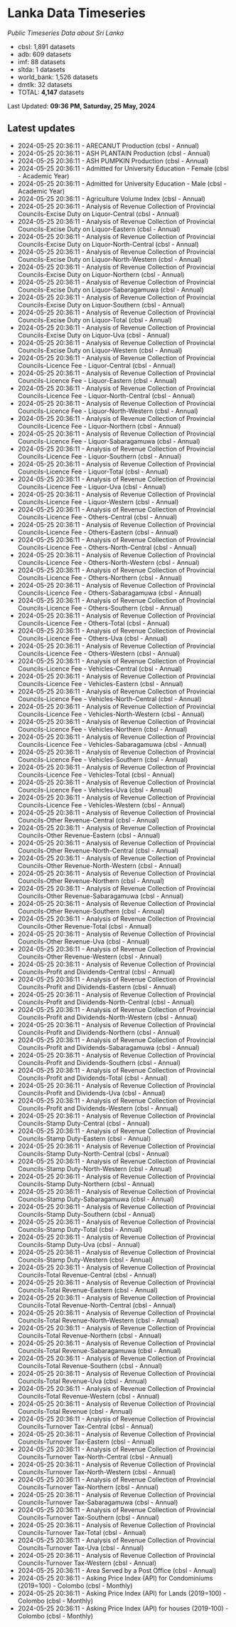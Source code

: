 # Lanka Data Timeseries
*Public Timeseries Data about Sri Lanka*

* cbsl: 1,891 datasets
* adb: 609 datasets
* imf: 88 datasets
* sltda: 1 datasets
* world_bank: 1,526 datasets
* dmtlk: 32 datasets
* TOTAL: **4,147** datasets

Last Updated: **09:36 PM, Saturday, 25 May, 2024**

## Latest updates

* 2024-05-25 20:36:11 - ARECANUT Production (cbsl - Annual)
* 2024-05-25 20:36:11 - ASH PLANTAIN Production (cbsl - Annual)
* 2024-05-25 20:36:11 - ASH PUMPKIN Production (cbsl - Annual)
* 2024-05-25 20:36:11 - Admitted for University Education - Female (cbsl - Academic Year)
* 2024-05-25 20:36:11 - Admitted for University Education - Male (cbsl - Academic Year)
* 2024-05-25 20:36:11 - Agriculture Volume Index (cbsl - Annual)
* 2024-05-25 20:36:11 - Analysis of Revenue Collection of Provincial Councils-Excise Duty on Liquor-Central (cbsl - Annual)
* 2024-05-25 20:36:11 - Analysis of Revenue Collection of Provincial Councils-Excise Duty on Liquor-Eastern (cbsl - Annual)
* 2024-05-25 20:36:11 - Analysis of Revenue Collection of Provincial Councils-Excise Duty on Liquor-North-Central (cbsl - Annual)
* 2024-05-25 20:36:11 - Analysis of Revenue Collection of Provincial Councils-Excise Duty on Liquor-North-Western (cbsl - Annual)
* 2024-05-25 20:36:11 - Analysis of Revenue Collection of Provincial Councils-Excise Duty on Liquor-Northern (cbsl - Annual)
* 2024-05-25 20:36:11 - Analysis of Revenue Collection of Provincial Councils-Excise Duty on Liquor-Sabaragamuwa (cbsl - Annual)
* 2024-05-25 20:36:11 - Analysis of Revenue Collection of Provincial Councils-Excise Duty on Liquor-Southern (cbsl - Annual)
* 2024-05-25 20:36:11 - Analysis of Revenue Collection of Provincial Councils-Excise Duty on Liquor-Total (cbsl - Annual)
* 2024-05-25 20:36:11 - Analysis of Revenue Collection of Provincial Councils-Excise Duty on Liquor-Uva (cbsl - Annual)
* 2024-05-25 20:36:11 - Analysis of Revenue Collection of Provincial Councils-Excise Duty on Liquor-Western (cbsl - Annual)
* 2024-05-25 20:36:11 - Analysis of Revenue Collection of Provincial Councils-Licence Fee - Liquor-Central (cbsl - Annual)
* 2024-05-25 20:36:11 - Analysis of Revenue Collection of Provincial Councils-Licence Fee - Liquor-Eastern (cbsl - Annual)
* 2024-05-25 20:36:11 - Analysis of Revenue Collection of Provincial Councils-Licence Fee - Liquor-North-Central (cbsl - Annual)
* 2024-05-25 20:36:11 - Analysis of Revenue Collection of Provincial Councils-Licence Fee - Liquor-North-Western (cbsl - Annual)
* 2024-05-25 20:36:11 - Analysis of Revenue Collection of Provincial Councils-Licence Fee - Liquor-Northern (cbsl - Annual)
* 2024-05-25 20:36:11 - Analysis of Revenue Collection of Provincial Councils-Licence Fee - Liquor-Sabaragamuwa (cbsl - Annual)
* 2024-05-25 20:36:11 - Analysis of Revenue Collection of Provincial Councils-Licence Fee - Liquor-Southern (cbsl - Annual)
* 2024-05-25 20:36:11 - Analysis of Revenue Collection of Provincial Councils-Licence Fee - Liquor-Total (cbsl - Annual)
* 2024-05-25 20:36:11 - Analysis of Revenue Collection of Provincial Councils-Licence Fee - Liquor-Uva (cbsl - Annual)
* 2024-05-25 20:36:11 - Analysis of Revenue Collection of Provincial Councils-Licence Fee - Liquor-Western (cbsl - Annual)
* 2024-05-25 20:36:11 - Analysis of Revenue Collection of Provincial Councils-Licence Fee - Others-Central (cbsl - Annual)
* 2024-05-25 20:36:11 - Analysis of Revenue Collection of Provincial Councils-Licence Fee - Others-Eastern (cbsl - Annual)
* 2024-05-25 20:36:11 - Analysis of Revenue Collection of Provincial Councils-Licence Fee - Others-North-Central (cbsl - Annual)
* 2024-05-25 20:36:11 - Analysis of Revenue Collection of Provincial Councils-Licence Fee - Others-North-Western (cbsl - Annual)
* 2024-05-25 20:36:11 - Analysis of Revenue Collection of Provincial Councils-Licence Fee - Others-Northern (cbsl - Annual)
* 2024-05-25 20:36:11 - Analysis of Revenue Collection of Provincial Councils-Licence Fee - Others-Sabaragamuwa (cbsl - Annual)
* 2024-05-25 20:36:11 - Analysis of Revenue Collection of Provincial Councils-Licence Fee - Others-Southern (cbsl - Annual)
* 2024-05-25 20:36:11 - Analysis of Revenue Collection of Provincial Councils-Licence Fee - Others-Total (cbsl - Annual)
* 2024-05-25 20:36:11 - Analysis of Revenue Collection of Provincial Councils-Licence Fee - Others-Uva (cbsl - Annual)
* 2024-05-25 20:36:11 - Analysis of Revenue Collection of Provincial Councils-Licence Fee - Others-Western (cbsl - Annual)
* 2024-05-25 20:36:11 - Analysis of Revenue Collection of Provincial Councils-Licence Fee - Vehicles-Central (cbsl - Annual)
* 2024-05-25 20:36:11 - Analysis of Revenue Collection of Provincial Councils-Licence Fee - Vehicles-Eastern (cbsl - Annual)
* 2024-05-25 20:36:11 - Analysis of Revenue Collection of Provincial Councils-Licence Fee - Vehicles-North-Central (cbsl - Annual)
* 2024-05-25 20:36:11 - Analysis of Revenue Collection of Provincial Councils-Licence Fee - Vehicles-North-Western (cbsl - Annual)
* 2024-05-25 20:36:11 - Analysis of Revenue Collection of Provincial Councils-Licence Fee - Vehicles-Northern (cbsl - Annual)
* 2024-05-25 20:36:11 - Analysis of Revenue Collection of Provincial Councils-Licence Fee - Vehicles-Sabaragamuwa (cbsl - Annual)
* 2024-05-25 20:36:11 - Analysis of Revenue Collection of Provincial Councils-Licence Fee - Vehicles-Southern (cbsl - Annual)
* 2024-05-25 20:36:11 - Analysis of Revenue Collection of Provincial Councils-Licence Fee - Vehicles-Total (cbsl - Annual)
* 2024-05-25 20:36:11 - Analysis of Revenue Collection of Provincial Councils-Licence Fee - Vehicles-Uva (cbsl - Annual)
* 2024-05-25 20:36:11 - Analysis of Revenue Collection of Provincial Councils-Licence Fee - Vehicles-Western (cbsl - Annual)
* 2024-05-25 20:36:11 - Analysis of Revenue Collection of Provincial Councils-Other Revenue-Central (cbsl - Annual)
* 2024-05-25 20:36:11 - Analysis of Revenue Collection of Provincial Councils-Other Revenue-Eastern (cbsl - Annual)
* 2024-05-25 20:36:11 - Analysis of Revenue Collection of Provincial Councils-Other Revenue-North-Central (cbsl - Annual)
* 2024-05-25 20:36:11 - Analysis of Revenue Collection of Provincial Councils-Other Revenue-North-Western (cbsl - Annual)
* 2024-05-25 20:36:11 - Analysis of Revenue Collection of Provincial Councils-Other Revenue-Northern (cbsl - Annual)
* 2024-05-25 20:36:11 - Analysis of Revenue Collection of Provincial Councils-Other Revenue-Sabaragamuwa (cbsl - Annual)
* 2024-05-25 20:36:11 - Analysis of Revenue Collection of Provincial Councils-Other Revenue-Southern (cbsl - Annual)
* 2024-05-25 20:36:11 - Analysis of Revenue Collection of Provincial Councils-Other Revenue-Total (cbsl - Annual)
* 2024-05-25 20:36:11 - Analysis of Revenue Collection of Provincial Councils-Other Revenue-Uva (cbsl - Annual)
* 2024-05-25 20:36:11 - Analysis of Revenue Collection of Provincial Councils-Other Revenue-Western (cbsl - Annual)
* 2024-05-25 20:36:11 - Analysis of Revenue Collection of Provincial Councils-Profit and Dividends-Central (cbsl - Annual)
* 2024-05-25 20:36:11 - Analysis of Revenue Collection of Provincial Councils-Profit and Dividends-Eastern (cbsl - Annual)
* 2024-05-25 20:36:11 - Analysis of Revenue Collection of Provincial Councils-Profit and Dividends-North-Central (cbsl - Annual)
* 2024-05-25 20:36:11 - Analysis of Revenue Collection of Provincial Councils-Profit and Dividends-North-Western (cbsl - Annual)
* 2024-05-25 20:36:11 - Analysis of Revenue Collection of Provincial Councils-Profit and Dividends-Northern (cbsl - Annual)
* 2024-05-25 20:36:11 - Analysis of Revenue Collection of Provincial Councils-Profit and Dividends-Sabaragamuwa (cbsl - Annual)
* 2024-05-25 20:36:11 - Analysis of Revenue Collection of Provincial Councils-Profit and Dividends-Southern (cbsl - Annual)
* 2024-05-25 20:36:11 - Analysis of Revenue Collection of Provincial Councils-Profit and Dividends-Total (cbsl - Annual)
* 2024-05-25 20:36:11 - Analysis of Revenue Collection of Provincial Councils-Profit and Dividends-Uva (cbsl - Annual)
* 2024-05-25 20:36:11 - Analysis of Revenue Collection of Provincial Councils-Profit and Dividends-Western (cbsl - Annual)
* 2024-05-25 20:36:11 - Analysis of Revenue Collection of Provincial Councils-Stamp Duty-Central (cbsl - Annual)
* 2024-05-25 20:36:11 - Analysis of Revenue Collection of Provincial Councils-Stamp Duty-Eastern (cbsl - Annual)
* 2024-05-25 20:36:11 - Analysis of Revenue Collection of Provincial Councils-Stamp Duty-North-Central (cbsl - Annual)
* 2024-05-25 20:36:11 - Analysis of Revenue Collection of Provincial Councils-Stamp Duty-North-Western (cbsl - Annual)
* 2024-05-25 20:36:11 - Analysis of Revenue Collection of Provincial Councils-Stamp Duty-Northern (cbsl - Annual)
* 2024-05-25 20:36:11 - Analysis of Revenue Collection of Provincial Councils-Stamp Duty-Sabaragamuwa (cbsl - Annual)
* 2024-05-25 20:36:11 - Analysis of Revenue Collection of Provincial Councils-Stamp Duty-Southern (cbsl - Annual)
* 2024-05-25 20:36:11 - Analysis of Revenue Collection of Provincial Councils-Stamp Duty-Total (cbsl - Annual)
* 2024-05-25 20:36:11 - Analysis of Revenue Collection of Provincial Councils-Stamp Duty-Uva (cbsl - Annual)
* 2024-05-25 20:36:11 - Analysis of Revenue Collection of Provincial Councils-Stamp Duty-Western (cbsl - Annual)
* 2024-05-25 20:36:11 - Analysis of Revenue Collection of Provincial Councils-Total Revenue-Central (cbsl - Annual)
* 2024-05-25 20:36:11 - Analysis of Revenue Collection of Provincial Councils-Total Revenue-Eastern (cbsl - Annual)
* 2024-05-25 20:36:11 - Analysis of Revenue Collection of Provincial Councils-Total Revenue-North-Central (cbsl - Annual)
* 2024-05-25 20:36:11 - Analysis of Revenue Collection of Provincial Councils-Total Revenue-North-Western (cbsl - Annual)
* 2024-05-25 20:36:11 - Analysis of Revenue Collection of Provincial Councils-Total Revenue-Northern (cbsl - Annual)
* 2024-05-25 20:36:11 - Analysis of Revenue Collection of Provincial Councils-Total Revenue-Sabaragamuwa (cbsl - Annual)
* 2024-05-25 20:36:11 - Analysis of Revenue Collection of Provincial Councils-Total Revenue-Southern (cbsl - Annual)
* 2024-05-25 20:36:11 - Analysis of Revenue Collection of Provincial Councils-Total Revenue-Uva (cbsl - Annual)
* 2024-05-25 20:36:11 - Analysis of Revenue Collection of Provincial Councils-Total Revenue-Western (cbsl - Annual)
* 2024-05-25 20:36:11 - Analysis of Revenue Collection of Provincial Councils-Total Revenue (cbsl - Annual)
* 2024-05-25 20:36:11 - Analysis of Revenue Collection of Provincial Councils-Turnover Tax-Central (cbsl - Annual)
* 2024-05-25 20:36:11 - Analysis of Revenue Collection of Provincial Councils-Turnover Tax-Eastern (cbsl - Annual)
* 2024-05-25 20:36:11 - Analysis of Revenue Collection of Provincial Councils-Turnover Tax-North-Central (cbsl - Annual)
* 2024-05-25 20:36:11 - Analysis of Revenue Collection of Provincial Councils-Turnover Tax-North-Western (cbsl - Annual)
* 2024-05-25 20:36:11 - Analysis of Revenue Collection of Provincial Councils-Turnover Tax-Northern (cbsl - Annual)
* 2024-05-25 20:36:11 - Analysis of Revenue Collection of Provincial Councils-Turnover Tax-Sabaragamuwa (cbsl - Annual)
* 2024-05-25 20:36:11 - Analysis of Revenue Collection of Provincial Councils-Turnover Tax-Southern (cbsl - Annual)
* 2024-05-25 20:36:11 - Analysis of Revenue Collection of Provincial Councils-Turnover Tax-Total (cbsl - Annual)
* 2024-05-25 20:36:11 - Analysis of Revenue Collection of Provincial Councils-Turnover Tax-Uva (cbsl - Annual)
* 2024-05-25 20:36:11 - Analysis of Revenue Collection of Provincial Councils-Turnover Tax-Western (cbsl - Annual)
* 2024-05-25 20:36:11 - Area Served by a Post Office (cbsl - Annual)
* 2024-05-25 20:36:11 - Asking Price Index (API) for Condominiums (2019=100) - Colombo (cbsl - Monthly)
* 2024-05-25 20:36:11 - Asking Price Index (API) for Lands (2019=100) - Colombo (cbsl - Monthly)
* 2024-05-25 20:36:11 - Asking Price Index (API) for houses (2019-100) - Colombo (cbsl - Monthly)